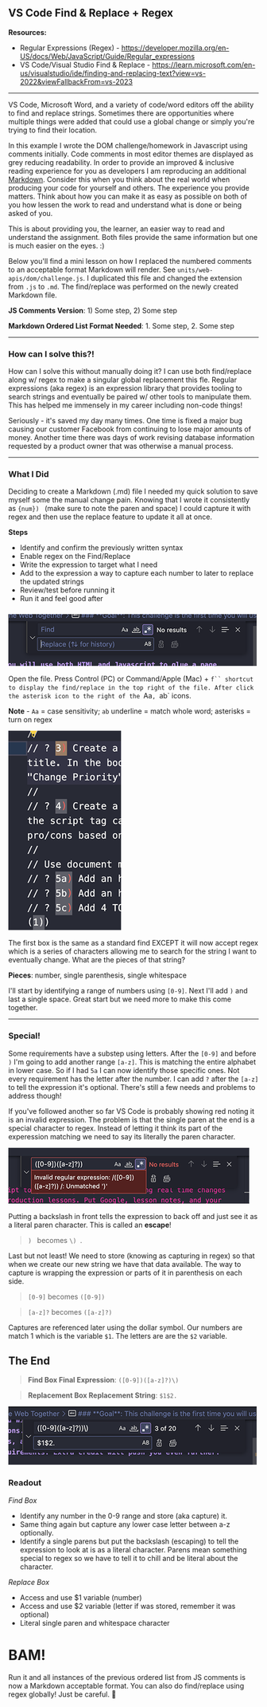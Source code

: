 ## VS Code Find & Replace + Regex

**Resources:**
- Regular Expressions (Regex) - https://developer.mozilla.org/en-US/docs/Web/JavaScript/Guide/Regular_expressions
- VS Code/Visual Studio Find & Replace - https://learn.microsoft.com/en-us/visualstudio/ide/finding-and-replacing-text?view=vs-2022&viewFallbackFrom=vs-2023

---

VS Code, Microsoft Word, and a variety of code/word editors off the ability to find and replace strings. Sometimes there are opportunities where multiple things were added that could use a global change or simply you're trying to find their location.

In this example I wrote the DOM challenge/homework in Javascript using comments initially. Code comments in most editor themes are displayed as grey reducing readability. In order to provide an improved & inclusive reading experience for you as developers I am reproducing an additional [Markdown](https://www.markdownguide.org/cheat-sheet/). Consider this when you think about the real world when producing your code for yourself and others. The experience you provide matters. Think about how you can make it as easy as possible on both of you how lessen the work to read and understand what is done or being asked of you.

This is about providing you, the learner, an easier way to read and understand the assignment. Both files provide the same information but one is much easier on the eyes. :)

Below you'll find a mini lesson on how I replaced the numbered comments to an acceptable format Markdown will render. See `units/web-apis/dom/challenge.js`. I duplicated this file and changed the extension from `.js` to `.md`. The find/replace was performed on the newly created Markdown file.

**JS Comments Version**: 1) Some step, 2) Some step

**Markdown Ordered List Format Needed**: 1. Some step, 2. Some step

---

### How can I solve this?!

How can I solve this without manually doing it? I can use both find/replace along w/ regex to make a singular global replacement this fle. Regular expressions (aka regex) is an expression library that provides tooling to search strings and eventually be paired w/ other tools to manipulate them. This has helped me immensely in my career including non-code things!

Seriously - it's saved my day many times. One time is fixed a major bug causing our customer Facebook from continuing to lose major amounts of money. Another time there was days of work revising database information requested by a product owner that was otherwise a manual process.

---

### What I Did

Deciding to create a Markdown (.md) file I needed my quick solution to save myself some the manual change pain. Knowing that I wrote it consistently as `{num}) ` (make sure to note the paren and space) I could capture it with regex and then use the replace feature to update it all at once.

**Steps**
- Identify and confirm the previously written syntax
- Enable regex on the Find/Replace
- Write the expression to target what I need
- Add to the expression a way to capture each number to later to replace the updated strings
- Review/test before running it
- Run it and feel good after

###

![alt text](./images/open-fr.png)

Open the file. Press Control (PC) or Command/Apple (Mac) + `f`` shortcut to display the find/replace in the top right of the file. After click the asterisk icon to the right of the `Aa`, `ab` icons.

**Note** - `Aa` = case sensitivity; `ab` underline = match whole word; asterisks = turn on regex

![alt text](./images/whats-there.png)

The first box is the same as a standard find EXCEPT it will now accept regex which is a series of characters allowing me to search for the string I want to eventually change. What are the pieces of that string?

**Pieces**: number, single parenthesis, single whitespace

I'll start by identifying a range of numbers using `[0-9]`. Next I'll add `)` and last a single space. Great start but we need more to make this come together.

---

### Special!

Some requirements have a substep using letters. After the `[0-9]` and before `)` I'm going to add another range `[a-z]`. This is matching the entire alphabet in lower case. So if I had `5a` I can now identify those specific ones. Not every requirement has the letter after the number. I can add `?` after the `[a-z]` to tell the expression it's optional. There's still a few needs and problems to address though!

If you've followed another so far VS Code is probably showing red noting it is an invalid expression. The problem is that the single paren at the end is a special character to regex. Instead of letting it think its part of the experession matching we need to say its literally the paren character.

![alt text](./images/error.png)

Putting a backslash in front tells the expression to back off and just see it as a literal paren character. This is called an **escape**!

> `) ` becomes `\) `.

Last but not least! We need to store (knowing as capturing in regex) so that when we create our new string we have that data available. The way to capture is wrapping the expression or parts of it in parenthesis on each side.

> `[0-9]` becomes `([0-9])`

> `[a-z]?` becomes `([a-z]?)`

Captures are referenced later using the dollar symbol. Our numbers are match 1 which is the variable `$1`. The letters are are the `$2` variable.

###

## The End

> **Find Box Final Expression**: `([0-9])([a-z]?)\) `

> **Replacement Box Replacement String**: `$1$2. `

![alt text](./images/the-expression.png)

### **Readout**

*Find Box*
- Identify any number in the 0-9 range and store (aka capture) it.
- Same thing again but capture any lower case letter between a-z optionally.
- Identify a single parens but put the backslash (escaping) to tell the expression to look at is as a literal character. Parens mean something special to regex so we have to tell it to chill and be literal about the character.

*Replace Box*
- Access and use $1 variable (number)
- Access and use $2 variable (letter if was stored, remember it was optional)
- Literal single paren and whitespace character

###

# BAM!

Run it and all instances of the previous ordered list from JS comments is now a Markdown acceptable format. You can also do find/replace using regex globally! Just be careful. 👀